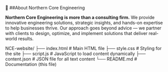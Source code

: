 📌 ##About Northern Core Engineering

**Northern Core Engineering is more than a consulting firm.**
We provide innovative engineering solutions, strategic insights, and hands-on expertise to help businesses thrive. Our approach goes beyond advice — we partner with clients to design, optimize, and implement solutions that deliver real-world results.

NCE-website/
├── index.html # Main HTML file
├── style.css # Styling for the site
├── script.js # JavaScript to load content dynamically
├── content.json # JSON file for all text content
└── README.md # Documentation (this file)
